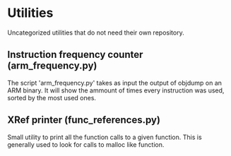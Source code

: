 Utilities
=========

Uncategorized utilities that do not need their own repository.


Instruction frequency counter (arm_frequency.py)
----------------------------------------------------

The script 'arm_frequency.py' takes as input the output of objdump 
on an ARM binary.
It will show the ammount of times every instruction was used, sorted
by the most used ones.

XRef printer (func_references.py)
---------------------------------

Small utility to print all the function calls to a given function.
This is generally used to look for calls to malloc like function.
